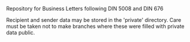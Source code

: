 Repository for Business Letters
following DIN 5008 and DIN 676

Recipient and sender data may be
stored in the 'private' directory.
Care must be taken not to make
branches where these were filled
with private data public.
